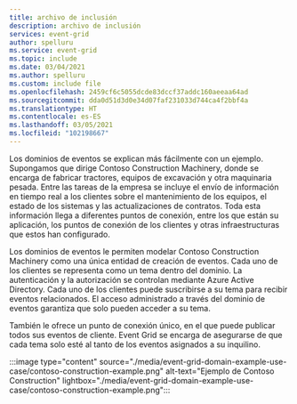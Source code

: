 ```yaml
---
title: archivo de inclusión
description: archivo de inclusión
services: event-grid
author: spelluru
ms.service: event-grid
ms.topic: include
ms.date: 03/04/2021
ms.author: spelluru
ms.custom: include file
ms.openlocfilehash: 2459cf6c5055dcde83dccf37addc160aeeaa64ad
ms.sourcegitcommit: dda0d51d3d0e34d07faf231033d744ca4f2bbf4a
ms.translationtype: HT
ms.contentlocale: es-ES
ms.lasthandoff: 03/05/2021
ms.locfileid: "102198667"
---
```

Los dominios de eventos se explican más fácilmente con un ejemplo. Supongamos que dirige Contoso Construction Machinery, donde se encarga de fabricar tractores, equipos de excavación y otra maquinaria pesada. Entre las tareas de la empresa se incluye el envío de información en tiempo real a los clientes sobre el mantenimiento de los equipos, el estado de los sistemas y las actualizaciones de contratos. Toda esta información llega a diferentes puntos de conexión, entre los que están su aplicación, los puntos de conexión de los clientes y otras infraestructuras que estos han configurado.

Los dominios de eventos le permiten modelar Contoso Construction Machinery como una única entidad de creación de eventos. Cada uno de los clientes se representa como un tema dentro del dominio. La autenticación y la autorización se controlan mediante Azure Active Directory. Cada uno de los clientes puede suscribirse a su tema para recibir eventos relacionados. El acceso administrado a través del dominio de eventos garantiza que solo pueden acceder a su tema.

También le ofrece un punto de conexión único, en el que puede publicar todos sus eventos de cliente. Event Grid se encarga de asegurarse de que cada tema solo esté al tanto de los eventos asignados a su inquilino.

:::image type="content" source="./media/event-grid-domain-example-use-case/contoso-construction-example.png" alt-text="Ejemplo de Contoso Construction" lightbox="./media/event-grid-domain-example-use-case/contoso-construction-example.png":::